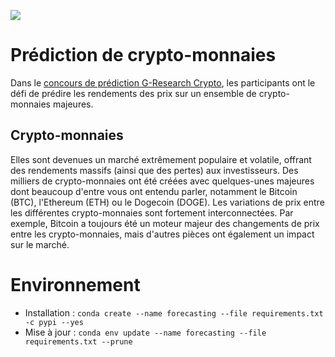 ![](https://storage.googleapis.com/kaggle-competitions/kaggle/30894/logos/header.png)
# Prédiction de crypto-monnaies
Dans le [concours de prédiction G-Research Crypto](https://www.kaggle.com/c/g-research-crypto-forecasting), les participants ont le défi de prédire les rendements des prix sur un ensemble de crypto-monnaies majeures. 

## Crypto-monnaies
Elles sont devenues un marché extrêmement populaire et volatile, offrant des rendements massifs (ainsi que des pertes) aux investisseurs. 
Des milliers de crypto-monnaies ont été créées avec quelques-unes majeures dont beaucoup d'entre vous ont entendu parler, notamment le Bitcoin (BTC), l'Ethereum (ETH) ou le Dogecoin (DOGE).
Les variations de prix entre les différentes crypto-monnaies sont fortement interconnectées. 
Par exemple, Bitcoin a toujours été un moteur majeur des changements de prix entre les crypto-monnaies, mais d'autres pièces ont également un impact sur le marché.

# Environnement
* Installation : `conda create --name forecasting --file requirements.txt -c pypi --yes`
* Mise à jour : `conda env update --name forecasting --file requirements.txt --prune`
